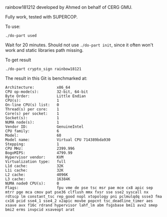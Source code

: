 rainbow181212 developed by Ahmed on behalf of CERG GMU. 

Fully work, tested with SUPERCOP. 

To use:

```
./do-part used 

``` 

Wait for 20 minutes.
Should not use `./do-part init`, since it often won't work and static libraries path missing.

To get result 

```
./do-part crypto_sign rainbow18121
```

The result in this Git is benchmarked at:

```
Architecture:          x86_64
CPU op-mode(s):        32-bit, 64-bit
Byte Order:            Little Endian
CPU(s):                1
On-line CPU(s) list:   0
Thread(s) per core:    1
Core(s) per socket:    1
Socket(s):             1
NUMA node(s):          1
Vendor ID:             GenuineIntel
CPU family:            6
Model:                 60
Model name:            Virtual CPU 714389bda930
Stepping:              1
CPU MHz:               2399.996
BogoMIPS:              4799.99
Hypervisor vendor:     KVM
Virtualization type:   full
L1d cache:             32K
L1i cache:             32K
L2 cache:              4096K
L3 cache:              16384K
NUMA node0 CPU(s):     0
Flags:                 fpu vme de pse tsc msr pae mce cx8 apic sep mtrr pge mca cmov pat pse36 clflush mmx fxsr sse sse2 syscall nx rdtscp lm constant_tsc rep_good nopl xtopology pni pclmulqdq ssse3 fma cx16 pcid sse4_1 sse4_2 x2apic movbe popcnt tsc_deadline_timer aes xsave avx f16c rdrand hypervisor lahf_lm abm fsgsbase bmi1 avx2 smep bmi2 erms invpcid xsaveopt arat
```
